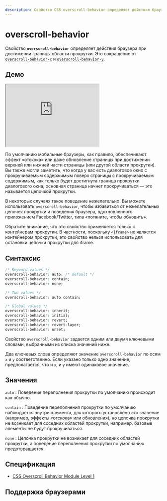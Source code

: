 ```yaml
---
description: Свойство CSS overscroll-behavior определяет действия браузера при достижении границы области прокрутки. Это сокращение от overscroll-behavior-x и overscroll-behavior-y.
---
```


# overscroll-behavior

Свойство **`overscroll-behavior`** определяет действия браузера при достижении границы области прокрутки. Это сокращение от [`overscroll-behavior-x`](overscroll-behavior-x.md) и [`overscroll-behavior-y`](overscroll-behavior-y.md).

## Демо

<iframe class="interactive is-default-height" height="200" src="https://interactive-examples.mdn.mozilla.net/pages/css/overscroll-behavior.html" title="MDN Web Docs Interactive Example" loading="lazy" data-readystate="complete"></iframe>

По умолчанию мобильные браузеры, как правило, обеспечивают эффект «отскока» или даже обновление страницы при достижении верхней или нижней части страницы (или другой области прокрутки). Вы также могли заметить, что когда у вас есть диалоговое окно с прокручиваемым содержимым поверх страницы с прокручиваемым содержимым, как только будет достигнута граница прокрутки диалогового окна, основная страница начнет прокручиваться — это называется цепочкой прокрутки.

В некоторых случаях такое поведение нежелательно. Вы можете использовать `overscroll-behavior`, чтобы избавиться от нежелательных цепочек прокрутки и поведения браузера, вдохновленного приложением Facebook/Twitter, типа «потяните, чтобы обновить».

Обратите внимание, что это свойство применяется только к контейнерам прокрутки. В частности, поскольку [`<iframe>`](../html/iframe.md) не является контейнером прокрутки, это свойство нельзя использовать для остановки цепочки прокрутки для iframe.

## Синтаксис

```css
/* Keyword values */
overscroll-behavior: auto; /* default */
overscroll-behavior: contain;
overscroll-behavior: none;

/* Two values */
overscroll-behavior: auto contain;

/* Global values */
overscroll-behavior: inherit;
overscroll-behavior: initial;
overscroll-behavior: revert;
overscroll-behavior: revert-layer;
overscroll-behavior: unset;
```

Свойство `overscroll-behavior` задается одним или двумя ключевыми словами, выбранными из списка значений ниже.

Два ключевых слова определяют значение `overscroll-behavior` по осям `x` и `y` соответственно. Если указано только одно значение, предполагается, что и `x`, и `y` имеют одинаковое значение.

## Значения

`auto`
: Поведение переполнения прокрутки по умолчанию происходит как обычно.

`contain`
: Поведение переполнения прокрутки по умолчанию наблюдается внутри элемента, для которого установлено это значение (например, эффекты «отскока» или обновления), но цепочка прокрутки не возникает для соседних областей прокрутки, например. базовые элементы не будут прокручиваться.

`none`
: Цепочка прокрутки не возникает для соседних областей прокрутки, а поведение переполнения прокрутки по умолчанию предотвращается.

## Спецификация

-   [CSS Overscroll Behavior Module Level 1](https://w3c.github.io/csswg-drafts/css-overscroll/#overscroll-behavior-properties)

## Поддержка браузерами

<p class="ciu_embed" data-feature="mdn-css__properties__overscroll-behavior" data-periods="future_1,current,past_1,past_2" data-accessible-colours="false"></p>
